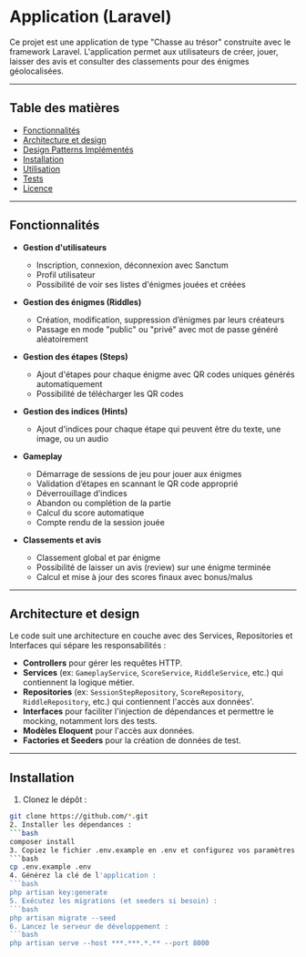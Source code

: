 # Application (Laravel)

Ce projet est une application de type "Chasse au trésor" construite avec le framework Laravel. L'application permet aux utilisateurs de créer, jouer, laisser des avis et consulter des classements pour des énigmes géolocalisées.

---

## Table des matières

- [Fonctionnalités](#fonctionnalités)
- [Architecture et design](#architecture-et-design)
- [Design Patterns Implémentés](#design-patterns-implémentés)
- [Installation](#installation)
- [Utilisation](#utilisation)
- [Tests](#tests)
- [Licence](#licence)

---

## Fonctionnalités

- **Gestion d'utilisateurs**  
  - Inscription, connexion, déconnexion avec Sanctum
  - Profil utilisateur
  - Possibilité de voir ses listes d'énigmes jouées et créées

- **Gestion des énigmes (Riddles)**  
  - Création, modification, suppression d’énigmes par leurs créateurs
  - Passage en mode "public" ou "privé" avec mot de passe généré aléatoirement

- **Gestion des étapes (Steps)**  
  - Ajout d'étapes pour chaque énigme avec QR codes uniques générés automatiquement
  - Possibilité de télécharger les QR codes

- **Gestion des indices (Hints)**  
  - Ajout d'indices pour chaque étape qui peuvent être du texte, une image, ou un audio

- **Gameplay**  
  - Démarrage de sessions de jeu pour jouer aux énigmes
  - Validation d’étapes en scannant le QR code approprié
  - Déverrouillage d’indices
  - Abandon ou complétion de la partie
  - Calcul du score automatique
  - Compte rendu de la session jouée

- **Classements et avis**  
  - Classement global et par énigme
  - Possibilité de laisser un avis (review) sur une énigme terminée
  - Calcul et mise à jour des scores finaux avec bonus/malus

---

## Architecture et design

Le code suit une architecture en couche avec des Services, Repositories et Interfaces qui sépare les responsabilités :

- **Controllers** pour gérer les requêtes HTTP.
- **Services** (ex: `GameplayService`, `ScoreService`, `RiddleService`, etc.) qui contiennent la logique métier.
- **Repositories** (ex: `SessionStepRepository`, `ScoreRepository`, `RiddleRepository`, etc.) qui contiennent l'accès aux données'.
- **Interfaces** pour faciliter l'injection de dépendances et permettre le mocking, notamment lors des tests.
- **Modèles Eloquent** pour l'accès aux données.
- **Factories et Seeders** pour la création de données de test.

---

## Installation

1. Clonez le dépôt :
  ```bash
  git clone https://github.com/*.git
2. Installer les dépendances :
  ```bash
  composer install
3. Copiez le fichier .env.example en .env et configurez vos paramètres de connexion à la base de données :
  ```bash
  cp .env.example .env
4. Générez la clé de l'application :
  ```bash
  php artisan key:generate
5. Exécutez les migrations (et seeders si besoin) :
  ```bash
  php artisan migrate --seed
6. Lancez le serveur de développement :
  ```bash
  php artisan serve --host ***.***.*.** --port 8000
